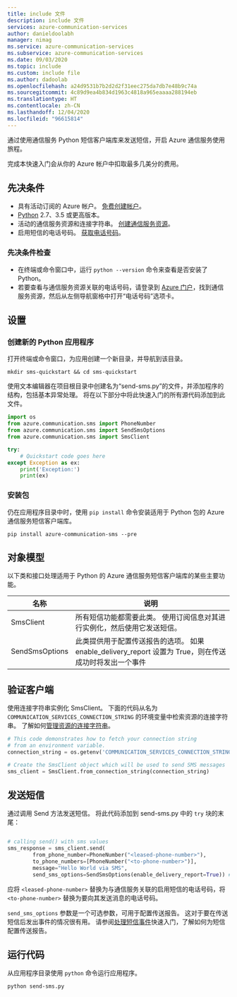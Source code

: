 ```yaml
---
title: include 文件
description: include 文件
services: azure-communication-services
author: danieldoolabh
manager: nimag
ms.service: azure-communication-services
ms.subservice: azure-communication-services
ms.date: 09/03/2020
ms.topic: include
ms.custom: include file
ms.author: dadoolab
ms.openlocfilehash: a24d9531b7b2d2d2f31eec275da7db7e48b9c74a
ms.sourcegitcommit: 4c89d9ea4b834d1963c4818a965eaaaa288194eb
ms.translationtype: HT
ms.contentlocale: zh-CN
ms.lasthandoff: 12/04/2020
ms.locfileid: "96615814"
---
```

通过使用通信服务 Python 短信客户端库来发送短信，开启 Azure 通信服务使用旅程。

完成本快速入门会从你的 Azure 帐户中扣取最多几美分的费用。

<!--**TODO: update all these reference links as the resources go live**

[API reference documentation](../../../references/overview.md) | [Library source code](#todo-sdk-repo) | [Package (PiPy)](#todo-nuget) | [Samples](#todo-samples)--> 

## <a name="prerequisites"></a>先决条件

- 具有活动订阅的 Azure 帐户。 [免费创建帐户](https://azure.microsoft.com/free/?WT.mc_id=A261C142F)。 
- [Python](https://www.python.org/downloads/) 2.7、3.5 或更高版本。
- 活动的通信服务资源和连接字符串。 [创建通信服务资源](../../create-communication-resource.md)。
- 启用短信的电话号码。 [获取电话号码](../get-phone-number.md)。

### <a name="prerequisite-check"></a>先决条件检查

- 在终端或命令窗口中，运行 `python --version` 命令来查看是否安装了 Python。
- 若要查看与通信服务资源关联的电话号码，请登录到 [Azure 门户](https://portal.azure.com/)，找到通信服务资源，然后从左侧导航窗格中打开“电话号码”选项卡。

## <a name="setting-up"></a>设置

### <a name="create-a-new-python-application"></a>创建新的 Python 应用程序

打开终端或命令窗口，为应用创建一个新目录，并导航到该目录。

```console
mkdir sms-quickstart && cd sms-quickstart
```

使用文本编辑器在项目根目录中创建名为“send-sms.py”的文件，并添加程序的结构，包括基本异常处理。 将在以下部分中将此快速入门的所有源代码添加到此文件。

```python
import os
from azure.communication.sms import PhoneNumber
from azure.communication.sms import SendSmsOptions
from azure.communication.sms import SmsClient

try:
    # Quickstart code goes here
except Exception as ex:
    print('Exception:')
    print(ex)
```

### <a name="install-the-package"></a>安装包

仍在应用程序目录中时，使用 `pip install` 命令安装适用于 Python 包的 Azure 通信服务短信客户端库。

```console
pip install azure-communication-sms --pre
```

## <a name="object-model"></a>对象模型

以下类和接口处理适用于 Python 的 Azure 通信服务短信客户端库的某些主要功能。

| 名称                                  | 说明                                                  |
| ------------------------------------- | ------------------------------------------------------------ |
| SmsClient | 所有短信功能都需要此类。 使用订阅信息对其进行实例化，然后使用它发送短信。 |
| SendSmsOptions | 此类提供用于配置传送报告的选项。 如果 enable_delivery_report 设置为 True，则在传送成功时将发出一个事件 |

## <a name="authenticate-the-client"></a>验证客户端

使用连接字符串实例化 SmsClient。 下面的代码从名为 `COMMUNICATION_SERVICES_CONNECTION_STRING` 的环境变量中检索资源的连接字符串。 了解如何[管理资源的连接字符串](../../create-communication-resource.md#store-your-connection-string)。

```python
# This code demonstrates how to fetch your connection string
# from an environment variable.
connection_string = os.getenv('COMMUNICATION_SERVICES_CONNECTION_STRING')

# Create the SmsClient object which will be used to send SMS messages
sms_client = SmsClient.from_connection_string(connection_string)
```

## <a name="send-an-sms-message"></a>发送短信

通过调用 Send 方法发送短信。 将此代码添加到 send-sms.py 中的 `try` 块的末尾：

```python

# calling send() with sms values
sms_response = sms_client.send(
        from_phone_number=PhoneNumber("<leased-phone-number>"),
        to_phone_numbers=[PhoneNumber("<to-phone-number>")],
        message="Hello World via SMS",
        send_sms_options=SendSmsOptions(enable_delivery_report=True)) # optional property

```

应将 `<leased-phone-number>` 替换为与通信服务关联的启用短信的电话号码，将 `<to-phone-number>` 替换为要向其发送消息的电话号码。 

`send_sms_options` 参数是一个可选参数，可用于配置传送报告。 这对于要在传送短信后发出事件的情况很有用。 请参阅[处理短信事件](../handle-sms-events.md)快速入门，了解如何为短信配置传送报告。

## <a name="run-the-code"></a>运行代码

从应用程序目录使用 `python` 命令运行应用程序。

```console
python send-sms.py
```
